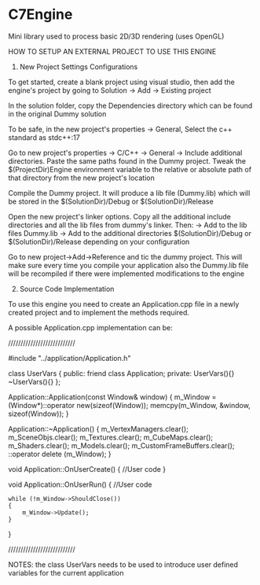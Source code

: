 # C7Engine
Mini library used to process basic 2D/3D rendering (uses OpenGL)

HOW TO SETUP AN EXTERNAL PROJECT TO USE THIS ENGINE

1) New Project Settings Configurations

To get started, create a blank project using visual studio, then add the engine's project
by going to Solution -> Add -> Existing project

In the solution folder, copy the Dependencies directory which can be found in the original
Dummy solution

To be safe, in the new project's properties -> General, Select the c++ standard as stdc++:17

Go to new project's properties -> C/C++ -> General -> Include additional directories. Paste the
same paths found in the Dummy project. Tweak the $(ProjectDir)Engine environment variable to the
relative or absolute path of that directory from the new project's location 

Compile the Dummy project. It will produce a lib file (Dummy.lib) which will be stored
in the $(SolutionDir)/Debug or $(SolutionDir)/Release

Open the new project's linker options. Copy all the additional include directories and
all the lib files from dummy's linker. Then:
-> Add to the lib files Dummy.lib
-> Add to the additional directories $(SolutionDir)/Debug or $(SolutionDir)/Release depending
	on your configuration

Go to new project->Add->Reference and tic the dummy project. This will make sure every time
you compile your application also the Dummy.lib file will be recompiled if there were implemented
modifications to the engine

2) Source Code Implementation

To use this engine you need to create an Application.cpp file in a newly
created project and to implement the methods required.

A possible Application.cpp implementation can be:

///////////////////////////

#include "../application/Application.h"

class UserVars
{
public:
	friend class Application;
private:
	UserVars(){}
	~UserVars(){}
};

Application::Application(const Window& window)
{
	m_Window = (Window*)::operator new(sizeof(Window));
	memcpy(m_Window, &window, sizeof(Window));
}

Application::~Application()
{
	m_VertexManagers.clear();
	m_SceneObjs.clear();
	m_Textures.clear();
	m_CubeMaps.clear();
	m_Shaders.clear();
	m_Models.clear();
	m_CustomFrameBuffers.clear();
	::operator delete (m_Window);
}


void Application::OnUserCreate()
{
	//User code
}

void Application::OnUserRun()
{
	//User code

	while (!m_Window->ShouldClose())
	{
		m_Window->Update();
	}

}

///////////////////////////

NOTES: the class UserVars needs to be used to introduce user defined variables
for the current application

